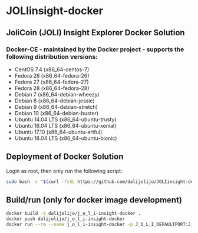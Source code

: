 # JOLIinsight-docker
## JoliCoin (JOLI) Insight Explorer Docker Solution

### Docker-CE - maintained by the Docker project - supports the following distribution versions:
* CentOS 7.4 (x86_64-centos-7)
* Fedora 26 (x86_64-fedora-26)
* Fedora 27 (x86_64-fedora-27)
* Fedora 28 (x86_64-fedora-28)
* Debian 7 (x86_64-debian-wheezy)
* Debian 8 (x86_64-debian-jessie)
* Debian 9 (x86_64-debian-stretch)
* Debian 10 (x86_64-debian-buster)
* Ubuntu 14.04 LTS (x86_64-ubuntu-trusty)
* Ubuntu 16.04 LTS (x86_64-ubuntu-xenial)
* Ubuntu 17.10 (x86_64-ubuntu-artful)
* Ubuntu 18.04 LTS (x86_64-ubuntu-bionic)

## Deployment of Docker Solution
Login as root, then only run the following script:
```sh
sudo bash -c "$(curl -fsSL https://github.com/dalijolijo/JOLIinsight-docker/raw/master/j_o_l_i-insight-docker.sh)"
```

## Build/run (only for docker image development)
```sh
docker build -t dalijolijo/j_o_l_i-insight-docker .
docker push dalijolijo/j_o_l_i-insight-docker
docker run --rm --name j_o_l_i-insight-docker -p J_O_L_I_DEFAULTPORT:J_O_L_I_DEFAULTPORT -p J_O_L_I_RPCPORT:J_O_L_I_RPCPORT -p J_O_L_I_TORPORT:J_O_L_I_TORPORT -p 28332:28332 -p 3001:3001 dalijolijo/j_o_l_i-insight-docker
```
